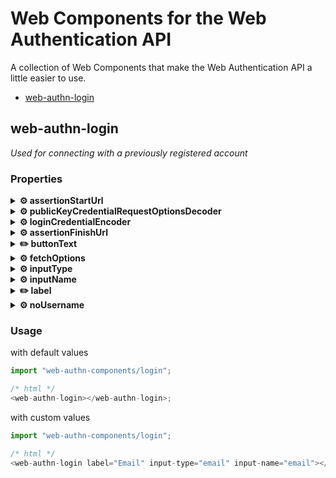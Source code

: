 # Web Components for the Web Authentication API

A collection of Web Components that make the Web Authentication API a little easier to use.

- [web-authn-login](#web-authn-login)

## **web-authn-login**

_Used for connecting with a previously registered account_

### **Properties**

<details>
<summary><b>⚙️ assertionStartUrl</b></summary>

_Endpoint for retrieving details and challenge from the server_

- type: `String`
- default: `/api/assertion/start`
</details>

<details>
<summary><b>⚙️ publicKeyCredentialRequestOptionsDecoder</b></summary>

_PublicKeyCredentialRequestOptions decoding function (i.e. Base64URLString to ArrayBuffer)_

- type: `Function`
- default: `decodePublicKeyCredentialRequestOptions` from `utils/parse`
</details>

<details>
<summary><b>⚙️ loginCredentialEncoder</b></summary>

_Credential encoding function (i.e. ArrayBuffer to Base64URLString)_

- type: `Function`
- default: `encodeLoginCredential` from `utils/parse`
</details>

<details>
<summary><b>⚙️ assertionFinishUrl</b></summary>

_Endpoint for completing the assertion process and sending the challenge result to the server_

- type: `String`
- default: `/api/assertion/finish`
</details>

<details>
<summary><b>✏️ buttonText</b></summary>

_The text displayed on the login button_

- type: `String`
- default: `Login`
- reflected attribute: `button-text`
</details>

<details>
<summary><b>⚙️ fetchOptions</b></summary>

_Fetch options used for all request within this component_

- type: `Object`
- default:

```json
{
  "‎method": "POST",
  "‎credentials":‏‏‎ ‎"include",
  "headers":‏‏‎ ‎{
    ‎"Content-Type":‏‏‎ "application/json"
  ‎}
}
```

</details>

<details>
<summary><b>⚙️ inputType</b></summary>

_The type of input to use for the username_

- type: `String`
- default: `text` (any valid HTML input type)
- reflected attribute: `input-type`
</details>

<details>
<summary><b>⚙️ inputName</b></summary>

_The name of the input to use for the username_

- type: `String`
- default: `username`
- reflected attribute: `input-name`
</details>

<details>
<summary><b>✏️ label</b></summary>

_Username label content_

- type: `String`
- default: `Username`
- reflected attribute: `label`
</details>

<details>
<summary><b>⚙️ noUsername</b></summary>

_Should login be done without a username_

- type: `Boolean`
- default: `false`
- reflected attribute: `no-username`
</details>

### **Usage**

with default values

```js
import "web-authn-components/login";

/* html */
<web-authn-login></web-authn-login>;
```

with custom values

```js
import "web-authn-components/login";

/* html */
<web-authn-login label="Email" input-type="email" input-name="email"></web-authn-login>;
```
